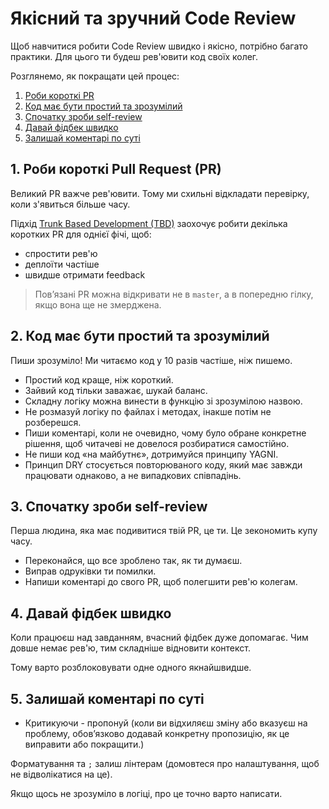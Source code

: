 # Якісний та зручний Code Review

Щоб навчитися робити Code Review швидко і якісно, потрібно багато практики. Для цього ти будеш рев'ювити код своїх колег.

Розглянемо, як покращати цей процес:

1. [Роби короткі PR](#1-роби-короткі-pull-request-pr)
2. [Код має бути простий та зрозумілий](#2-код-має-бути-простий-та-зрозумілий)
3. [Спочатку зроби self-review](#3-спочатку-зроби-self-review)
4. [Давай фідбек швидко](#4-давай-фідбек-швидко)
5. [Залишай коментарі по суті](#5-залишай-коментарі-по-суті)

## 1. Роби короткі Pull Request (PR)

Великий PR важче рев'ювити. Тому ми схильні відкладати перевірку, коли з'явиться більше часу.

Підхід [Trunk Based Development (TBD)](https://trunkbaseddevelopment.com/) заохочує робити декілька коротких PR для однієї фічі, щоб:

- спростити рев'ю
- деплоїти частіше
- швидше отримати feedback

> Пов’язані PR можна відкривати не в `master`, а в попередню гілку, якщо вона ще не змерджена.

## 2. Код має бути простий та зрозумілий

Пиши зрозуміло! Ми читаємо код у 10 разів частіше, ніж пишемо.

- Простий код краще, ніж короткий.
- Зайвий код тільки заважає, шукай баланс.
- Складну логіку можна винести в функцію зі зрозумілою назвою.
- Не розмазуй логіку по файлах і методах, інакше потім не розберешся.
- Пиши коментарі, коли не очевидно, чому було обране конкретне рішення, щоб читачеві не довелося розбиратися самостійно.
- Не пиши код «на майбутнє», дотримуйся принципу YAGNI.
- Принцип DRY стосується повторюваного коду, який має завжди працювати однаково, а не випадкових співпадінь.

## 3. Спочатку зроби self-review

Перша людина, яка має подивитися твій PR, це ти. Це зекономить купу часу.

- Переконайся, що все зроблено так, як ти думаєш.
- Виправ одруківки ти помилки.
- Напиши коментарі до свого PR, щоб полегшити рев'ю колегам.

## 4. Давай фідбек швидко

Коли працюєш над завданням, вчасний фідбек дуже допомагає. Чим довше немає рев'ю, тим складніше відновити контекст.

Тому варто розблоковувати одне одного якнайшвидше.

## 5. Залишай коментарі по суті

- Критикуючи - пропонуй (коли ви відхиляєш зміну або вказуєш на проблему, обов’язково додавай конкретну пропозицію, як це виправити або покращити.)

Форматування та `;` залиш лінтерам (домовтеся про налаштування, щоб не відволікатися на це).

Якщо щось не зрозуміло в логіці, про це точно варто написати.
